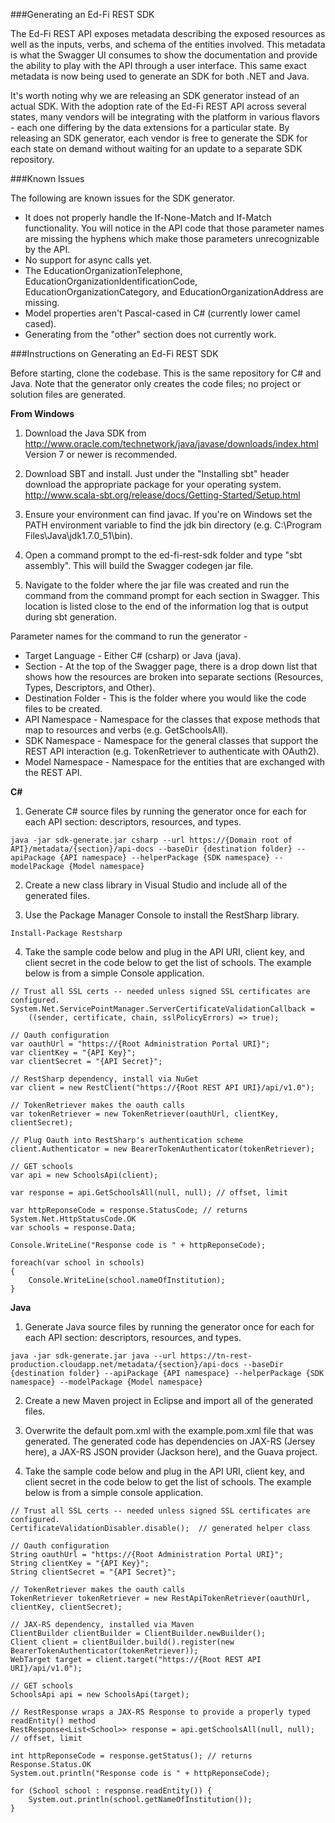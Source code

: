 ###Generating an Ed-Fi REST SDK

The Ed-Fi REST API exposes metadata describing the exposed resources as well as the inputs, verbs, and schema of the entities involved. This metadata is what the Swagger UI consumes to show the documentation and provide the ability to play with the API through a user interface. This same exact metadata is now being used to generate an SDK for both .NET and Java.

It's worth noting why we are releasing an SDK generator instead of an actual SDK. With the adoption rate of the Ed-Fi REST API across several states, many vendors will be integrating with the platform in various flavors - each one differing by the data extensions for a particular state. By releasing an SDK generator, each vendor is free to generate the SDK for each state on demand without waiting for an update to a separate SDK repository.

###Known Issues

The following are known issues for the SDK generator.

* It does not properly handle the If-None-Match and If-Match functionality. You will notice in the API code that those parameter names are missing the hyphens which make those parameters unrecognizable by the API.
* No support for async calls yet.
* The EducationOrganizationTelephone, EducationOrganizationIdentificationCode, EducationOrganizationCategory, and EducationOrganizationAddress are missing.
* Model properties aren't Pascal-cased in C# (currently lower camel cased).
* Generating from the "other" section does not currently work.

###Instructions on Generating an Ed-Fi REST SDK

Before starting, clone the codebase. This is the same repository for C# and Java. Note that the generator only creates the code files; no project or solution files are generated.

**From Windows**

1) Download the Java SDK from http://www.oracle.com/technetwork/java/javase/downloads/index.html Version 7 or newer is recommended.

2) Download SBT and install. Just under the "Installing sbt" header download the appropriate package for your operating system. http://www.scala-sbt.org/release/docs/Getting-Started/Setup.html

3) Ensure your environment can find javac. If you're on Windows set the PATH environment variable to find the jdk bin directory (e.g. C:\Program Files\Java\jdk1.7.0_51\bin).

4) Open a command prompt to the ed-fi-rest-sdk folder and type "sbt assembly". This will build the Swagger codegen jar file.

5) Navigate to the folder where the jar file was created and run the command from the command prompt for each section in Swagger. This location is listed close to the end of the information log that is output during sbt generation.

Parameter names for the command to run the generator -

* Target Language - Either C# (csharp) or Java (java).
* Section  - At the top of the Swagger page, there is a drop down list that shows how the resources are broken into separate sections (Resources, Types, Descriptors, and Other).
* Destination Folder - This is the folder where you would like the code files to be created.
* API Namespace - Namespace for the classes that expose methods that map to resources and verbs (e.g. GetSchoolsAll).
* SDK Namespace - Namespace for the general classes that support the REST API interaction (e.g. TokenRetriever to authenticate with OAuth2).
* Model Namespace - Namespace for the entities that are exchanged with the REST API.

**C#**

1) Generate C# source files by running the generator once for each for each API section: descriptors, resources, and types.

```
java -jar sdk-generate.jar csharp --url https://{Domain root of API}/metadata/{section}/api-docs --baseDir {destination folder} --apiPackage {API namespace} --helperPackage {SDK namespace} --modelPackage {Model namespace}
```

2) Create a new class library in Visual Studio and include all of the generated files.

3) Use the Package Manager Console to install the RestSharp library.

```
Install-Package Restsharp
```

4) Take the sample code below and plug in the API URI, client key, and client secret in the code below to get the list of schools. The example below is from a simple Console application.

```
// Trust all SSL certs -- needed unless signed SSL certificates are configured.
System.Net.ServicePointManager.ServerCertificateValidationCallback =
    ((sender, certificate, chain, sslPolicyErrors) => true);

// Oauth configuration
var oauthUrl = "https://{Root Administration Portal URI}";
var clientKey = "{API Key}";
var clientSecret = "{API Secret}";

// RestSharp dependency, install via NuGet
var client = new RestClient("https://{Root REST API URI}/api/v1.0");

// TokenRetriever makes the oauth calls
var tokenRetriever = new TokenRetriever(oauthUrl, clientKey, clientSecret);

// Plug Oauth into RestSharp's authentication scheme
client.Authenticator = new BearerTokenAuthenticator(tokenRetriever);

// GET schools
var api = new SchoolsApi(client);

var response = api.GetSchoolsAll(null, null); // offset, limit

var httpReponseCode = response.StatusCode; // returns System.Net.HttpStatusCode.OK
var schools = response.Data;

Console.WriteLine("Response code is " + httpReponseCode);

foreach(var school in schools)
{
    Console.WriteLine(school.nameOfInstitution);
}
```

**Java**

1) Generate Java source files by running the generator once for each for each API section: descriptors, resources, and types.

```
java -jar sdk-generate.jar java --url https://tn-rest-production.cloudapp.net/metadata/{section}/api-docs --baseDir {destination folder} --apiPackage {API namespace} --helperPackage {SDK namespace} --modelPackage {Model namespace}
```

2) Create a new Maven project in Eclipse and import all of the generated files.

3) Overwrite the default pom.xml with the example.pom.xml file that was generated. The generated code has dependencies on JAX-RS (Jersey here), a JAX-RS JSON provider (Jackson here), and the Guava project.

4) Take the sample code below and plug in the API URI, client key, and client secret in the code below to get the list of schools. The example below is from a simple console application.

```
// Trust all SSL certs -- needed unless signed SSL certificates are configured.
CertificateValidationDisabler.disable();  // generated helper class

// Oauth configuration
String oauthUrl = "https://{Root Administration Portal URI}";
String clientKey = "{API Key}";
String clientSecret = "{API Secret}";

// TokenRetriever makes the oauth calls
TokenRetriever tokenRetriever = new RestApiTokenRetriever(oauthUrl, clientKey, clientSecret);

// JAX-RS dependency, installed via Maven
ClientBuilder clientBuilder = ClientBuilder.newBuilder();
Client client = clientBuilder.build().register(new BearerTokenAuthenticator(tokenRetriever));
WebTarget target = client.target("https://{Root REST API URI}/api/v1.0");

// GET schools
SchoolsApi api = new SchoolsApi(target);

// RestResponse wraps a JAX-RS Response to provide a properly typed readEntity() method
RestResponse<List<School>> response = api.getSchoolsAll(null, null); // offset, limit

int httpReponseCode = response.getStatus(); // returns Response.Status.OK
System.out.println("Response code is " + httpReponseCode);

for (School school : response.readEntity()) {
    System.out.println(school.getNameOfInstitution());
}

```
